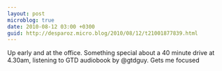 ```yaml
---
layout: post
microblog: true
date: 2010-08-12 03:00 +0300
guid: http://desparoz.micro.blog/2010/08/12/t21001877839.html
---
```

Up early and at the office. Something special about a 40 minute drive at 4.30am, listening to GTD audiobook by @gtdguy. Gets me focused
